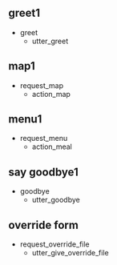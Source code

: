 ## greet1
* greet
  - utter_greet

## map1
* request_map
  - action_map

## menu1
* request_menu
  - action_meal

## say goodbye1
* goodbye
  - utter_goodbye

## override form
* request_override_file
  - utter_give_override_file
